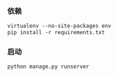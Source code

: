 ### 依赖

```markdown
virtualenv --no-site-packages env
pip install -r requirements.txt
```

### 启动
```markdown
python manage.py runserver
```

